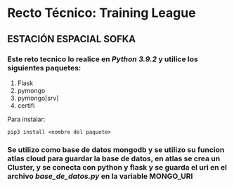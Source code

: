 # Recto Técnico: Training League

## ESTACIÓN ESPACIAL SOFKA

### Este reto tecnico lo realice en *Python 3.9.2* y utilice los siguientes paquetes:

1. Flask
2. pymongo
3. pymongo[srv]
4. certifi

Para instalar:

    pip3 install <nombre del paquete>

### Se utilizo como base de datos mongodb y se utilizo su funcion atlas cloud para guardar la base de datos, en atlas se crea un Cluster, y se conecta con python y flask y se guarda el uri en el archivo *base_de_datos.py* en la variable MONGO_URI